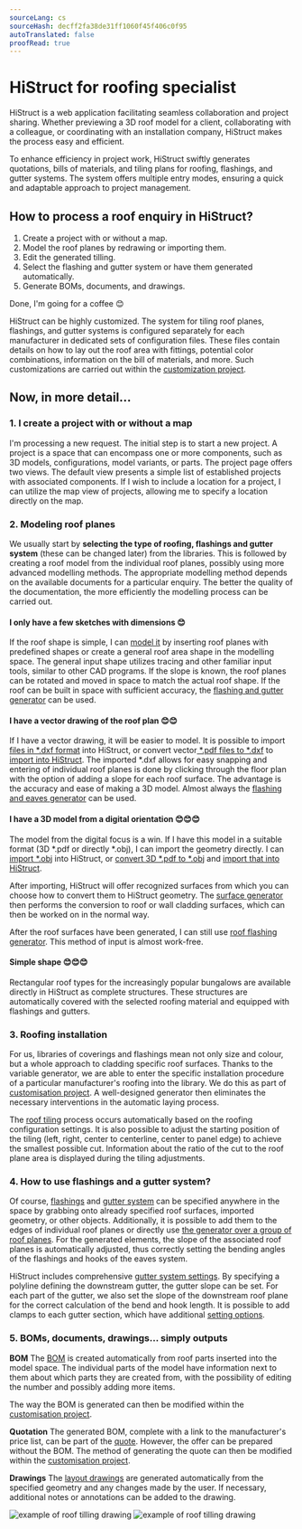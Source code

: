 ```yaml
---
sourceLang: cs
sourceHash: decff2fa38de31ff1060f45f406c0f95
autoTranslated: false
proofRead: true
---
```



# HiStruct for roofing specialist

HiStruct is a web application facilitating seamless collaboration and project sharing. Whether previewing a 3D roof model for a client, collaborating with a colleague, or coordinating with an installation company, HiStruct makes the process easy and efficient.

To enhance efficiency in project work, HiStruct swiftly generates quotations, bills of materials, and tiling plans for roofing, flashings, and gutter systems. The system offers multiple entry modes, ensuring a quick and adaptable approach to project management.

## How to process a roof enquiry in HiStruct?

1. Create a project with or without a map.
1. Model the roof planes by redrawing or importing them.
1. Edit the generated tilling.
1. Select the flashing and gutter system or have them generated automatically.
1. Generate BOMs, documents, and drawings.


Done, I'm going for a coffee 😊

HiStruct can be highly customized. The system for tiling roof planes, flashings, and gutter systems is configured separately for each manufacturer in dedicated sets of configuration files. These files contain details on how to lay out the roof area with fittings, potential color combinations, information on the bill of materials, and more. Such customizations are carried out within the [customization project](customisationProject.md).

## Now, in more detail...

### 1. I create a project with or without a map

I'm processing a new request. The initial step is to start a new project. A project is a space that can encompass one or more components, such as 3D models, configurations, model variants, or parts. The project page offers two views. The default view presents a simple list of established projects with associated components. If I wish to include a location for a project, I can utilize the map view of projects, allowing me to specify a location directly on the map.

### 2. Modeling roof planes

We usually start by **selecting the type of roofing, flashings and gutter system** (these can be changed later) from the libraries. This is followed by creating a roof model from the individual roof planes, possibly using more advanced modelling methods. The appropriate modelling method depends on the available documents for a particular enquiry. The better the quality of the documentation, the more efficiently the modelling process can be carried out.

#### **I only have a few sketches with dimensions 😊**

If the roof shape is simple, I can [model it](modellingRoofs.md) by inserting roof planes with predefined shapes or create a general roof area shape in the modelling space. The general input shape utilizes tracing and other familiar input tools, similar to other CAD programs. If the slope is known, the roof planes can be rotated and moved in space to match the actual roof shape. If the roof can be built in space with sufficient accuracy, the [flashing and gutter generator](roofFlashingGenerator.md) can be used.

#### **I have a vector drawing of the roof plan 😊😊**

If I have a vector drawing, it will be easier to model. It is possible to import [files in *.dxf format](importDxf.md) into HiStruct, or convert vector[ *.pdf files to *.dxf](convertPdfToDxf.md) to [import into HiStruct](importDxf.md). The imported *.dxf allows for easy snapping and entering of individual roof planes is done by clicking through the floor plan with the option of adding a slope for each roof surface. The advantage is the accuracy and ease of making a 3D model. Almost always the [flashing and eaves generator](roofFlashingGenerator.md) can be used.

#### **I have a 3D model from a digital orientation 😊😊😊**

The model from the digital focus is a win. If I have this model in a suitable format (3D *.pdf or directly *.obj), I can import the geometry directly. I can [import *.obj](importObj.md) into HiStruct, or [convert 3D *.pdf to *.obj](convert3dPdfToObj.md) and [import that into HiStruct](importObj.md).

After importing, HiStruct will offer recognized surfaces from which you can choose how to convert them to HiStruct geometry. The [surface generator](roofPolygonGenerator.md) then performs the conversion to roof or wall cladding surfaces, which can then be worked on in the normal way.

After the roof surfaces have been generated, I can still use [roof flashing generator](roofFlashingGenerator.md). This method of input is almost work-free.

#### **Simple shape 😊😊😊**

Rectangular roof types for the increasingly popular bungalows are available directly in HiStruct as complete structures. These structures are automatically covered with the selected roofing material and equipped with flashings and gutters.

### 3. Roofing installation

For us, libraries of coverings and flashings mean not only size and colour, but a whole approach to cladding specific roof surfaces. Thanks to the variable generator, we are able to enter the specific installation procedure of a particular manufacturer's roofing into the library. We do this as part of [customisation project](customisationProject.md). A well-designed generator then eliminates the necessary interventions in the automatic laying process.

The [roof tiling](roofPolygonTillingOptions.md) process occurs automatically based on the roofing configuration settings. It is also possible to adjust the starting position of the tiling (left, right, center to centerline, center to panel edge) to achieve the smallest possible cut. Information about the ratio of the cut to the roof plane area is displayed during the tiling adjustments.

### 4. How to use flashings and a gutter system?

Of course, [flashings](roofFlashingOptions.md) and [gutter system](roofFlashingGutterOptions.md) can be specified anywhere in the space by grabbing onto already specified roof surfaces, imported geometry, or other objects. Additionally, it is possible to add them to the edges of individual roof planes or directly use [the generator over a group of roof planes](roofFlashingGenerator.md). For the generated elements, the slope of the associated roof planes is automatically adjusted, thus correctly setting the bending angles of the flashings and hooks of the eaves system.

HiStruct includes comprehensive [gutter system settings](roofFlashingGutterOptions.md). By specifying a polyline defining the downstream gutter, the gutter slope can be set. For each part of the gutter, we also set the slope of the downstream roof plane for the correct calculation of the bend and hook length. It is possible to add clamps to each gutter section, which have additional [setting options](roofFlashingGutterOptions.md).

### 5. BOMs, documents, drawings... simply outputs

**BOM**
The [BOM](roofBom.md) is created automatically from roof parts inserted into the model space. The individual parts of the model have information next to them about which parts they are created from, with the possibility of editing the number and possibly adding more items.

The way the BOM is generated can then be modified within the [customisation project](customisationProject.md).

**Quotation**
The generated BOM, complete with a link to the manufacturer's price list, can be part of the [quote](roofQuote.md). However, the offer can be prepared without the BOM. The method of generating the quote can then be modified within the [customisation project](customisationProject.md).

**Drawings**
The [layout drawings](roofPolygonTillingDrawing.md) are generated automatically from the specified geometry and any changes made by the user. If necessary, additional notes or annotations can be added to the drawing.

![example of roof tilling drawing](img\roofTillingPlane1.png)
![example of roof tilling drawing](img\roofTillingPlane2.png)
